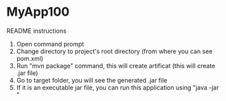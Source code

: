# MyApp100
README instructions

1. Open command prompt 
2. Change directory to project's root directory (from where you can see pom.xml)
3. Run "mvn package" command, this will create artificat (this will create .jar file)
4. Go to target folder, you will see the generated .jar file
5. If it is an executable jar file, you can run this application using "java -jar <jar-file-name>"

